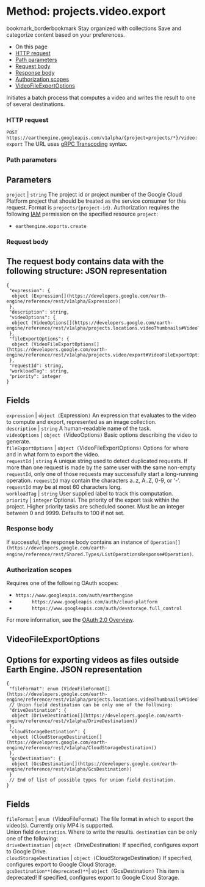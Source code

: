  
#  Method: projects.video.export 
bookmark_borderbookmark Stay organized with collections  Save and categorize content based on your preferences.
  * On this page
  * [HTTP request](https://developers.google.com/earth-engine/reference/rest/v1alpha/projects.video/export#http-request)
  * [Path parameters](https://developers.google.com/earth-engine/reference/rest/v1alpha/projects.video/export#path-parameters)
  * [Request body](https://developers.google.com/earth-engine/reference/rest/v1alpha/projects.video/export#request-body)
  * [Response body](https://developers.google.com/earth-engine/reference/rest/v1alpha/projects.video/export#response-body)
  * [Authorization scopes](https://developers.google.com/earth-engine/reference/rest/v1alpha/projects.video/export#authorization-scopes)
  * [VideoFileExportOptions](https://developers.google.com/earth-engine/reference/rest/v1alpha/projects.video/export#videofileexportoptions)


Initiates a batch process that computes a video and writes the result to one of several destinations.
### HTTP request
`POST https://earthengine.googleapis.com/v1alpha/{project=projects/*}/video:export`
The URL uses [gRPC Transcoding](https://google.aip.dev/127) syntax.
### Path parameters
Parameters  
---  
`project` |  `string` The project id or project number of the Google Cloud Platform project that should be treated as the service consumer for this request. Format is `projects/{project-id}`. Authorization requires the following [IAM](https://cloud.google.com/iam/docs/) permission on the specified resource `project`:
  * `earthengine.exports.create`

  
### Request body
The request body contains data with the following structure:
JSON representation  
---  
```
{
 "expression": {
  object (Expression[](https://developers.google.com/earth-engine/reference/rest/v1alpha/Expression))
 },
 "description": string,
 "videoOptions": {
  object (VideoOptions[](https://developers.google.com/earth-engine/reference/rest/v1alpha/projects.locations.videoThumbnails#VideoThumbnail.VideoOptions))
 },
 "fileExportOptions": {
  object (VideoFileExportOptions[](https://developers.google.com/earth-engine/reference/rest/v1alpha/projects.video/export#VideoFileExportOptions))
 },
 "requestId": string,
 "workloadTag": string,
 "priority": integer
}
```
  
Fields  
---  
`expression` |  `object (`Expression[](https://developers.google.com/earth-engine/reference/rest/v1alpha/Expression)`)` An expression that evaluates to the video to compute and export, represented as an image collection.  
`description` |  `string` A human-readable name of the task.  
`videoOptions` |  `object (`VideoOptions[](https://developers.google.com/earth-engine/reference/rest/v1alpha/projects.locations.videoThumbnails#VideoThumbnail.VideoOptions)`)` Basic options describing the video to generate.  
`fileExportOptions` |  `object (`VideoFileExportOptions[](https://developers.google.com/earth-engine/reference/rest/v1alpha/projects.video/export#VideoFileExportOptions)`)` Options for where and in what form to export the video.  
`requestId` |  `string` A unique string used to detect duplicated requests. If more than one request is made by the same user with the same non-empty `requestId`, only one of those requests may successfully start a long-running operation. `requestId` may contain the characters a..z, A..Z, 0-9, or '-'. `requestId` may be at most 60 characters long.  
`workloadTag` |  `string` User supplied label to track this computation.  
`priority` |  `integer` Optional. The priority of the export task within the project. Higher priority tasks are scheduled sooner. Must be an integer between 0 and 9999. Defaults to 100 if not set.  
### Response body
If successful, the response body contains an instance of `Operation[](https://developers.google.com/earth-engine/reference/rest/Shared.Types/ListOperationsResponse#Operation)`.
### Authorization scopes
Requires one of the following OAuth scopes:
  * `https://www.googleapis.com/auth/earthengine`
  * `      https://www.googleapis.com/auth/cloud-platform`
  * `      https://www.googleapis.com/auth/devstorage.full_control`


For more information, see the [OAuth 2.0 Overview](https://developers.google.com/identity/protocols/OAuth2).
## VideoFileExportOptions
Options for exporting videos as files outside Earth Engine.
JSON representation  
---  
```
{
 "fileFormat": enum (VideoFileFormat[](https://developers.google.com/earth-engine/reference/rest/v1alpha/projects.locations.videoThumbnails#VideoThumbnail.VideoFileFormat)),
 // Union field destination can be only one of the following:
 "driveDestination": {
  object (DriveDestination[](https://developers.google.com/earth-engine/reference/rest/v1alpha/DriveDestination))
 },
 "cloudStorageDestination": {
  object (CloudStorageDestination[](https://developers.google.com/earth-engine/reference/rest/v1alpha/CloudStorageDestination))
 },
 "gcsDestination": {
  object (GcsDestination[](https://developers.google.com/earth-engine/reference/rest/v1alpha/GcsDestination))
 }
 // End of list of possible types for union field destination.
}
```
  
Fields  
---  
`fileFormat` |  `enum (`VideoFileFormat[](https://developers.google.com/earth-engine/reference/rest/v1alpha/projects.locations.videoThumbnails#VideoThumbnail.VideoFileFormat)`)` The file format in which to export the video(s). Currently only MP4 is supported.  
Union field `destination`. Where to write the results. `destination` can be only one of the following:  
`driveDestination` |  `object (`DriveDestination[](https://developers.google.com/earth-engine/reference/rest/v1alpha/DriveDestination)`)` If specified, configures export to Google Drive.  
`cloudStorageDestination` |  `object (`CloudStorageDestination[](https://developers.google.com/earth-engine/reference/rest/v1alpha/CloudStorageDestination)`)` If specified, configures export to Google Cloud Storage.  
`gcsDestination**(deprecated)**`|  `object (`GcsDestination[](https://developers.google.com/earth-engine/reference/rest/v1alpha/GcsDestination)`)` This item is deprecated! If specified, configures export to Google Cloud Storage.  
